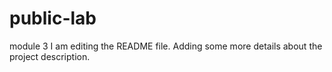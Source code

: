 # public-lab
module 3
I am editing the README file. Adding some more details about the project description.
